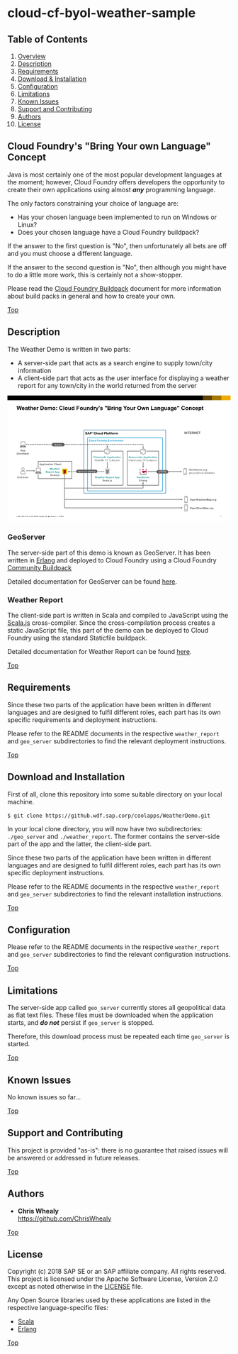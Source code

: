 # cloud-cf-byol-weather-sample

<!-- *********************************************************************** -->
<a name="contents"></a>
## Table of Contents
1. [Overview](#overview)
1. [Description](#description)
1. [Requirements](#requirements)
1. [Download & Installation](#download)
1. [Configuration](#configuration)
1. [Limitations](#limitations)
1. [Known Issues](#issues)
1. [Support and Contributing](#support)
1. [Authors](#authors)
1. [License](#license)


<!-- *********************************************************************** -->
<a name="overview"></a>
## Cloud Foundry's "Bring Your own Language" Concept

Java is most certainly one of the most popular development languages at the moment; however, Cloud Foundry offers developers the opportunity to create their own applications using almost ***any*** programming language.

The only factors constraining your choice of language are:

* Has your chosen language been implemented to run on Windows or Linux?
* Does your chosen language have a Cloud Foundry buildpack?

If the answer to the first question is "No", then unfortunately all bets are off and you must choose a different language.

If the answer to the second question is "No", then although you might have to do a little more work, this is certainly not a show-stopper.

Please read the [Cloud Foundry Buildpack](./docs/cf_buildpacks.md) document for more information about build packs in general and how to create your own.

<a href="#contents">Top</a>

<!-- *********************************************************************** -->
<a name="description"></a>
## Description

The Weather Demo is written in two parts:

* A server-side part that acts as a search engine to supply town/city information
* A client-side part that acts as the user interface for displaying a weather report for any town/city in the world returned from the server

![Solution Diagram](./docs/Weather%20Demo%20Solution%20Diagram.png "Weather Demo Solution Diagram")

### GeoServer

The server-side part of this demo is known as GeoServer.  It has been written in [Erlang](http://www.erlang.org) and deployed to Cloud Foundry using a Cloud Foundry [Community Buildpack](https://github.com/ChrisWhealy/cf-buildpack-erlang)

Detailed documentation for GeoServer can be found [here](./geo_server/README.md).

### Weather Report

The client-side part is written in Scala and compiled to JavaScript using the [Scala.js](https://www.scala-js.org) cross-compiler.  Since the cross-compilation process creates a static JavaScript file, this part of the demo can be deployed to Cloud Foundry using the standard Staticfile buildpack.

Detailed documentation for Weather Report can be found [here](./weather_report/README.md).




<a href="#contents">Top</a>

<!-- *********************************************************************** -->
<a name="requirements"></a>
## Requirements

Since these two parts of the application have been written in different languages and are designed to fulfil different roles, each part has its own specific requirements and deployment instructions.

Please refer to the README documents in the respective `weather_report` and `geo_server` subdirectories to find the relevant deployment instructions.


<a href="#contents">Top</a>

<!-- *********************************************************************** -->
<a name="download"></a>
## Download and Installation

First of all, clone this repository into some suitable directory on your local machine.

    $ git clone https://github.wdf.sap.corp/coolapps/WeatherDemo.git

In your local clone directory, you will now have two subdirectories: `./geo_server` and `./weather_report`.  The former contains the server-side part of the app and the latter, the client-side part.

Since these two parts of the application have been written in different languages and are designed to fulfil different roles, each part has its own specific deployment instructions.  

Please refer to the README documents in the respective `weather_report` and `geo_server` subdirectories to find the relevant installation instructions.



<a href="#contents">Top</a>

<!-- *********************************************************************** -->
<a name="configuration"></a>
## Configuration

Please refer to the README documents in the respective `weather_report` and `geo_server` subdirectories to find the relevant configuration instructions.


<a href="#contents">Top</a>

<!-- *********************************************************************** -->
<a name="limitations"></a>
## Limitations

The server-side app called `geo_server` currently stores all geopolitical data as flat text files.  These files must be downloaded when the application starts, and ***do not*** persist if `geo_server` is stopped.

Therefore, this download process must be repeated each time `geo_server` is started.

<a href="#contents">Top</a>

<!-- *********************************************************************** -->
<a name="issues"></a>
## Known Issues

No known issues so far...


<a href="#contents">Top</a>

<!-- *********************************************************************** -->
<a name="support"></a>
<a name="contributing"></a>
## Support and Contributing

This project is provided "as-is": there is no guarantee that raised issues will be answered or addressed in future releases.


<a href="#contents">Top</a>

<!-- *********************************************************************** -->
<a name="authors"></a>
## Authors
+ **Chris Whealy**  
    <https://github.com/ChrisWhealy>


<a href="#contents">Top</a>

<!-- *********************************************************************** -->
<a name="license"></a>
## License

Copyright (c) 2018 SAP SE or an SAP affiliate company. All rights reserved.
This project is licensed under the Apache Software License, Version 2.0 except as noted otherwise in the [LICENSE](LICENSE) file.

Any Open Source libraries used by these applications are listed in the respective language-specific files:

+ [Scala](./CREDITS-SCALA)
+ [Erlang](./CREDITS-ERLANG)

<a href="#contents">Top</a>
